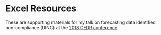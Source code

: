 # Excel Resources 

These are supporting materials for my talk on forecasting data identified non-compliance (DINC) at the [2018 CEDR conference](https://www.cedrconf.org/). 